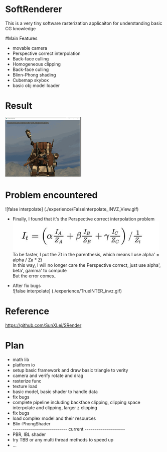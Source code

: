 # SoftRenderer
This is a very tiny software rasterization applicaiton for understanding basic CG knowledge 

 #Main Features
 - movable camera
 - Perspective correct interpolation
 - Back-face culling
 - Homogeneous clipping
 - Back-face culling
 - Blinn-Phong shading
 - Cubemap skybox
 - basic obj model loader

 # Result
![result](./experience/result.gif)

 # Problem encountered
![false interpolate] (./experience/FalseInterpolate_INVZ_View.gif)

 - Finally, I found that it's the Perspective correct interpolation problem\
![Interpolation](./experience/Interpolation.jpg)\
 To be faster, I put the Zt in the parenthesis, which means I use alpha' = alpha / Za * Zt \
 In this way, I will no longer care the Perspective correct, just use alpha', beta', gamma' to compute\
But the error comes..

 - After fix bugs\
![false interpolate] (./experience/TrueINTER_invz.gif)

# Reference
https://github.com/SunXLei/SRender



# Plan
 - math lib
 - platform io
 - setup basic framework and draw basic triangle to verity
 - camera and verify rotate and drag
 - rasterize func
 - texture load
 - basic model, basic shader to handle data
 - fix bugs
 - complete pipeline including backface clipping, clipping space interpolate and clipping, larger z clipping    
 - fix bugs
 - load complex model and their resources
 - Blin-PhongShader \
--------------------------- current --------------------
 - PBR, IBL shader
 - try TBB or any multi thread methods to speed up
 - ...
